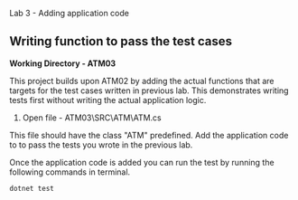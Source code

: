 
Lab 3 - Adding application code

<p>



## <b>**Writing function to pass the test cases**</b>


**Working Directory - ATM03**


This project builds upon ATM02 by adding the actual functions that are targets for the test cases written in previous lab. This demonstrates writing tests first without writing the actual application logic.


1. Open file - ATM03\SRC\ATM\ATM.cs

This file should have the class "ATM" predefined. Add the application code to to pass the tests you wrote in the previous lab.


Once the application code is added you can run the test by running the following commands in terminal.

```
dotnet test
```

